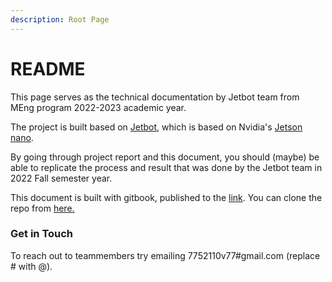 ```yaml
---
description: Root Page
---
```


# README

This page serves as the technical documentation by Jetbot team from MEng program 2022-2023 academic year.&#x20;

The project is built based on [Jetbot](https://jetbot.org/master/index.html), which is based on Nvidia's [Jetson nano](https://developer.nvidia.com/embedded/jetson-nano-developer-kit).&#x20;

By going through project report and this document, you should (maybe) be able to replicate the process and result that was done by the Jetbot team in 2022 Fall semester year.

This document is built with gitbook, published to the [link](https://jetbot-team.gitbook.io/jetbot-team-2022-2023/). You can clone the repo from [here.](https://github.com/l0v77/JetbotDocumentation)

### Get in Touch

To reach out to teammembers try emailing 7752110v77#gmail.com (replace # with @).
